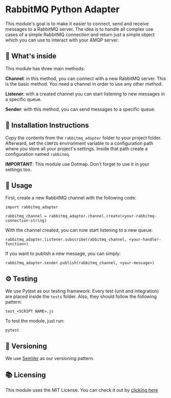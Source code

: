 # RabbitMQ Python Adapter

This module's goal is to make it easier to connect, send and receive messages to a RabbitMQ server. The idea is to handle all complex use cases of a simple RabbitMQ connection and return just a simple object which you can use to interact with your AMQP server.

## 🧐 What's inside

This module has three main methods:

**Channel**: in this method, you can connect with a new RabbitMQ server. This is the basic method. You need a channel in order to use any other method.

**Listener**: with a created channel you can start listening to new messages in a specific queue.

**Sender**: with this method, you can send messages to a specific queue.

## 🤖 Installation Instructions

Copy the contents from the `rabbitmq_adapter` folder to your project folder. Afterward, set the `CONFIG` environment variable to a configuration path where you store all your project's settings. Inside that path create a configuration named `rabbitmq`.

**IMPORTANT**: This module use Dotmap. Don't forget to use it in your settings too.

## 🤟 Usage

First, create a new RabbitMQ channel with the following code:

```
import rabbitmq_adapter

rabbitmq_channel = rabbitmq_adapter.channel.create(<your-rabbitmq-connection-string)
```

With the channel created, you can now start listening to a new queue:

```
rabbitmq_adapter.listener.subscribe(rabbitmq_channel, <your-handler-function>)
```

If you want to publish a new message, you can simply:

```
rabbitmq_adapter.sender.publish(rabbitmq_channel, <your-message>)
```

## ⚙️ Testing

We use Pytest as our testing framework. Every test (unit and integration) are placed inside the `tests` folder. Also, they should follow the following pattern:

```
test_<SCRIPT NAME>.js
```

To test the module, just run:
```
pytest
```

## 💅 Versioning

We use [SemVer](https://semver.org/) as our versioning pattern.

## 📚 Licensing

This module uses the MIT License. You can check it out by [clicking here](LICENSE)
